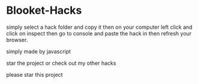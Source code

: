 # Blooket-Hacks

simply select a hack folder and copy it then on your computer left click and click on inspect then go to console and paste the hack in then refresh your browser.














simply made by javascript 

star the project or check out my other hacks 

please star this project
